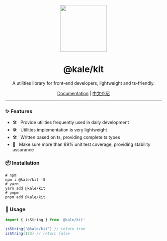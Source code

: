 <div align="center">
  <a href="https://kale.xulai.fun">
    <img src="https://kale.xulai.fun/logo.svg" width="150">
  </a>
  <h1>@kale/kit</h1>
  <p>A utilities library for front-end developers, lightweight and ts-friendly.</p>
  <p>
    <a href="https://kale.xulai.fun">Documentation</a> |
    <a href="https://github.com/PeopleWhoListenToStories/kale/blob/main/packages/kale-kit/README.zh-CN.md">中文介绍</a>
  </p>
</div>

---

### ✨ Features

- 🛠️ &nbsp; Provide utilities frequently used in daily development
- 🛠️ &nbsp; Utilities implementation is very lightweight
- 🛠️ &nbsp; Written based on ts, providing complete ts types
- 💪 &nbsp; Make sure more than 99% unit test coverage, providing stability assurance

### 📦 Installation

```shell
# npm
npm i @kale/kit -S
# yarn
yarn add @kale/kit
# pnpm
pnpm add @kale/kit
```

### 🚀 Usage

```ts
import { isString } from '@kale/kit'

isString('@kale/kit') // return true
isString(123) // return false
```